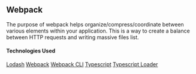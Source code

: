 ## Webpack 
The purpose of webpack helps organize/compress/coordinate between various elements within your application. 
This is a way to create a balance between HTTP requests and writing massive files list. 

#### Technologies Used 
[Lodash](https://lodash.com/)
[Webpack](https://webpack.js.org/)
[Webpack CLI](https://www.npmjs.com/package/webpack-cli)
[Typescript](https://www.npmjs.com/package/typescript)
[Typescript Loader](https://www.npmjs.com/package/ts-loader)